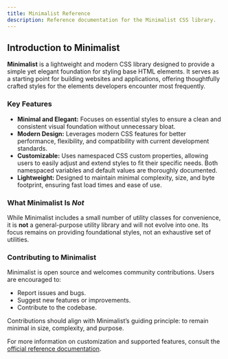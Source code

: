 ```yaml
---
title: Minimalist Reference
description: Reference documentation for the Minimalist CSS library.
---
```


## Introduction to Minimalist

**Minimalist** is a lightweight and modern CSS library designed to provide a simple yet elegant foundation for styling base HTML elements. It serves as a starting point for building websites and applications, offering thoughtfully crafted styles for the elements developers encounter most frequently.

### Key Features

- **Minimal and Elegant:** Focuses on essential styles to ensure a clean and consistent visual foundation without unnecessary bloat.
- **Modern Design:** Leverages modern CSS features for better performance, flexibility, and compatibility with current development standards.
- **Customizable:** Uses namespaced CSS custom properties, allowing users to easily adjust and extend styles to fit their specific needs. Both namespaced variables and default values are thoroughly documented.
- **Lightweight:** Designed to maintain minimal complexity, size, and byte footprint, ensuring fast load times and ease of use.

### What Minimalist Is _Not_

While Minimalist includes a small number of utility classes for convenience, it is **not** a general-purpose utility library and will not evolve into one. Its focus remains on providing foundational styles, not an exhaustive set of utilities.

### Contributing to Minimalist

Minimalist is open source and welcomes community contributions. Users are encouraged to:

- Report issues and bugs.
- Suggest new features or improvements.
- Contribute to the codebase.

Contributions should align with Minimalist’s guiding principle: to remain minimal in size, complexity, and purpose.

For more information on customization and supported features, consult the [official reference documentation](#).
